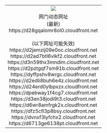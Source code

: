 ﻿<table>
  <tr></tr>
  <tr><td colspan=2 align=center><img src="https://d28gqalomr8ol0.cloudfront.net/Up/oGate.jpg" /></td></tr>
  <tr><td colspan=2 align=center>网门动态网址<br/>(最新)
<br>https://d28gqalomr8ol0.cloudfront.net
<br/><br/>(以下网址可能失效)
<br>https://d2jemzij09e0oc.cloudfront.net
<br>https://d2ad7btl6vlkf2.cloudfront.net
<br>https://d3n59thx3mndim.cloudfront.net
<br>https://d2pztgqf7sm91b.cloudfront.net
<br>https://dyffpshv8wrgc.cloudfront.net
<br>https://d2edli8buh6e4z.cloudfront.net
<br>https://d24erd0ylbpxzx.cloudfront.net
<br>https://dpebway1f4cg7.cloudfront.net
<br>https://d3en38jodi9t3.cloudfront.net
<br>https://d6wr8amfrgk2x.cloudfront.net
<br>https://dfz5cfl3p8bsy.cloudfront.net
<br>https://dvnxf3lyfchx2.cloudfront.net
<br>https://d6713ge6138pt.cloudfront.net
    </td>
  </tr>
</table>
